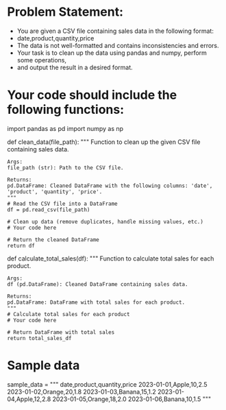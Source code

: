 # Problem Statement:
- You are given a CSV file containing sales data in the following format:
- date,product,quantity,price
- The data is not well-formatted and contains inconsistencies and errors.
- Your task is to clean up the data using pandas and numpy, perform some operations,
- and output the result in a desired format.

# Your code should include the following functions:

import pandas as pd
import numpy as np

def clean_data(file_path):
    """
    Function to clean up the given CSV file containing sales data.
    
    Args:
    file_path (str): Path to the CSV file.
    
    Returns:
    pd.DataFrame: Cleaned DataFrame with the following columns: 'date', 'product', 'quantity', 'price'.
    """
    # Read the CSV file into a DataFrame
    df = pd.read_csv(file_path)
    
    # Clean up data (remove duplicates, handle missing values, etc.)
    # Your code here
    
    # Return the cleaned DataFrame
    return df

def calculate_total_sales(df):
    """
    Function to calculate total sales for each product.
    
    Args:
    df (pd.DataFrame): Cleaned DataFrame containing sales data.
    
    Returns:
    pd.DataFrame: DataFrame with total sales for each product.
    """
    # Calculate total sales for each product
    # Your code here
    
    # Return DataFrame with total sales
    return total_sales_df

# Sample data
sample_data = """
date,product,quantity,price
2023-01-01,Apple,10,2.5
2023-01-02,Orange,20,1.8
2023-01-03,Banana,15,1.2
2023-01-04,Apple,12,2.8
2023-01-05,Orange,18,2.0
2023-01-06,Banana,10,1.5
"""

